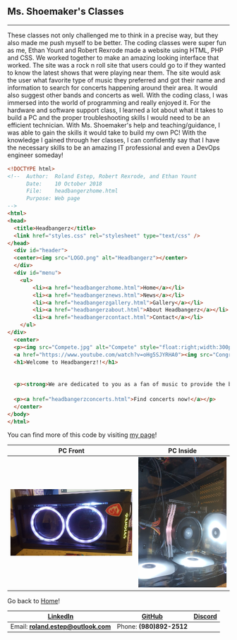 ## Ms. Shoemaker's Classes
-------------------------

These classes not only challenged me to think in a precise way, but they also made me push myself to be better.  The coding classes were super fun as me, Ethan Yount and Robert Rexrode made a website using HTML, PHP and CSS.  We worked together to make an amazing looking interface that worked.  The site was a rock n roll site that users could go to if they wanted to know the latest shows that were playing near them.  The site would ask the user what favorite type of music they preferred and got their name and information to search for concerts happening around their area.  It would also suggest other bands and concerts as well.  With the coding class, I was immersed into the world of programming and really enjoyed it.  For the hardware and software support class, I learned a lot about what it takes to build a PC and the proper troubleshooting skills I would need to be an efficient technician.  With Ms. Shoemaker's help and teaching/guidance, I was able to gain the skills it would take to build my own PC!  With the knowledge I gained through her classes, I can confidently say that I have the necessary skills to be an amazing IT professional and even a DevOps engineer someday!

```HTML
<!DOCTYPE html>
<!--  Author:  Roland Estep, Robert Rexrode, and Ethan Yount
      Date:    10 October 2018
	  File:    headbangerzhome.html
	  Purpose: Web page
-->
<html>
<head>
  <title>Headbangerz</title>
  <link href="styles.css" rel="stylesheet" type="text/css" />
</head>
  <div id="header">
  <center><img src="LOGO.png" alt="Headbangerz"></center>
  </div>
  <div id="menu">
	<ul>
		<li><a href="headbangerzhome.html">Home</a></li>
		<li><a href="headbangerznews.html">News</a></li>
		<li><a href="headbangerzgallery.html">Gallery</a></li>
		<li><a href="headbangerzabout.html">About Headbangerz</a></li>
		<li><a href="headbangerzcontact.html">Contact</a></li>
	</ul>
</div>
  <center>
  <p><img src="Compete.jpg" alt="Compete" style="float:right;width:300px;height:400px;"></p>
  <a href="https://www.youtube.com/watch?v=oHg5SJYRHA0"><img src="Congrats.gif" alt="Congrats" style="float:left;width:300px;height:400px;"></a>
  <h1>Welcome to Headbangerz!!</h1>

  
  <p><strong>We are dedicated to you as a fan of music to provide the best website!!</strong></p>
  
  <p><a href="headbangerzconcerts.html">Find concerts now!</a></p>
  </center>
</body>
</html>
```

You can find more of this code by visiting [my page](https://github.com/rcestep/headbangerz)!

PC Front | PC Inside
-------- | ---------
![PC Front](pc_front.jpg) | ![PC Inside](pc_inside.jpg)

Go back to [Home](https://rcestep.github.io)!

[LinkedIn](https://linkedin.com/in/roland-c-estep) | [GitHub](https://github.com/rcestep) | [Discord](https://discordhub.com/profile/532348150019522580)
-------------------------------------------------- | ------------------------------------ | ------------------------------------------------------------
Email: **roland.estep@outlook.com**                | Phone: **(980)892-2512**             |
